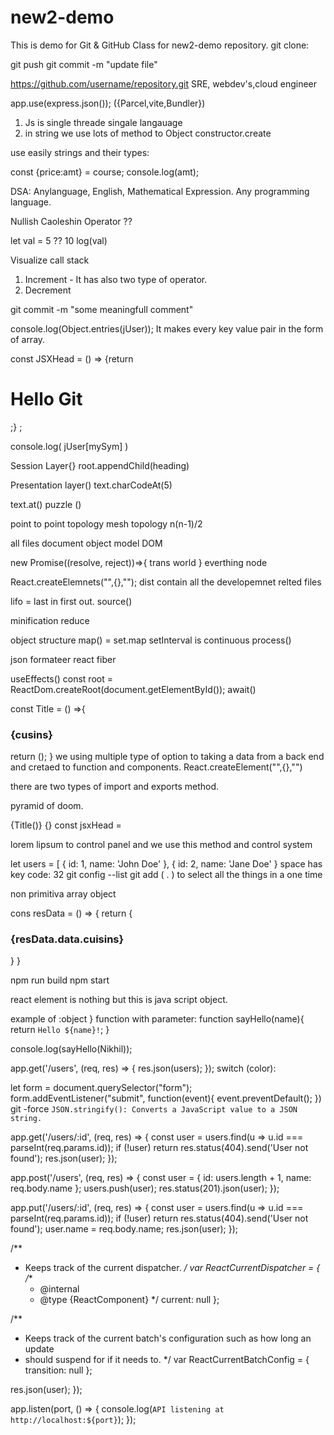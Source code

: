# new2-demo
This is demo for Git &amp; GitHub Class for new2-demo repository.
git clone:

git push
git commit -m "update file"

https://github.com/username/repository.git
SRE, webdev's,cloud engineer

app.use(express.json());
({Parcel,vite,Bundler})

1. Js is single threade singale langauage
2. in string we use lots of method to Object constructor.create

use easily strings and their types:

const {price:amt} = course;
console.log(amt);


DSA: Anylanguage, English, Mathematical Expression.
Any programming language.

Nullish Caoleshin Operator ??

let val = 5 ?? 10
log(val)

Visualize call stack

1. Increment - It has also two type of operator.
2. Decrement
   
git commit -m "some meaningfull comment"

console.log(Object.entries(jUser));
It makes every  key value pair in the form of array.

const JSXHead = 
() => {return <h1> Hello Git</h1>;} ;

console.log( jUser[mySym] )

Session Layer{}
root.appendChild(heading)

Presentation layer()
text.charCodeAt(5)


text.at()
puzzle ()

point to point topology
mesh topology n(n-1)/2


all files
document object model DOM

new Promise((resolve, reject))=>{
trans world
 } everthing node

React.createElemnets("",{},"");
dist contain all the developemnet relted files

lifo = last in first out.
source()

minification
reduce 

object structure
map() = set.map
setInterval is continuous process()

json formateer
react fiber

useEffects()
const root = ReactDom.createRoot(document.getElementById());
await()

const Title = () =>{
<h3>{cusins}</h3>
<Restaurent res-name="Mcdonallads"/>
 return ();
}
     we using multiple type of option to taking a data from a back end and cretaed to function and components.
React.createElement("",{},"")

there are two types of import and exports method.

pyramid of doom.

{Title()}
{}
const jsxHead = <p>lorem lipsum to control panel and we use this method and control system</p>

let users = [
  { id: 1, name: 'John Doe' },
  { id: 2, name: 'Jane Doe' }
space has key code: 32
  git config --list
  git add ( . ) to select all the things in a one time

  non primitiva
array
object

cons resData = () => {
return {
<h3>{resData.data.cuisins}</h3>
}
}

npm run build
npm start

react element is nothing but this is java script object.

 example of :object 
 } function with parameter:
  function sayHello(name){
    return `Hello ${name}!`;
  }

  console.log(sayHello(Nikhil));

app.get('/users', (req, res) => {
  res.json(users);
});
switch (color):

let form = document.querySelector("form");
form.addEventListener("submit", function(event){
event.preventDefault();
})
git -force
`JSON.stringify(): Converts a JavaScript value to a JSON string.`


app.get('/users/:id', (req, res) => {
  const user = users.find(u => u.id === parseInt(req.params.id));
  if (!user) return res.status(404).send('User not found');
  res.json(user);
});

app.post('/users', (req, res) => {
  const user = { id: users.length + 1, name: req.body.name };
  users.push(user);
  res.status(201).json(user);
});


app.put('/users/:id', (req, res) => {
  const user = users.find(u => u.id === parseInt(req.params.id));
  if (!user) return res.status(404).send('User not found');
  user.name = req.body.name;
  res.json(user);
});

  /**
   * Keeps track of the current dispatcher.
   */
  var ReactCurrentDispatcher = {
    /**
     * @internal
     * @type {ReactComponent}
     */
    current: null
  };

  /**
   * Keeps track of the current batch's configuration such as how long an update
   * should suspend for if it needs to.
   */
  var ReactCurrentBatchConfig = {
    transition: null
  };

  res.json(user);
});

app.listen(port, () => {
  console.log(`API listening at http://localhost:${port}`);
});
